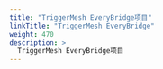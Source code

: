 ```yaml
---
title: "TriggerMesh EveryBridge项目"
linkTitle: "TriggerMesh EveryBridge"
weight: 470
description: >
  TriggerMesh EveryBridge项目
---
```


